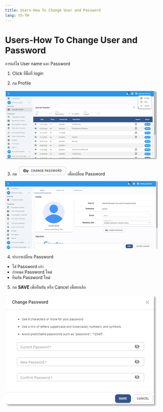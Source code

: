```yaml
---
title: Users-How To Change User and Password
lang: th-TH
---
```


# Users-How To Change User and Password

การแก้ไข User name และ Password

1. Click ที่ชื่อที่ login

2. กด Profile

![alt text](image-6.png)

3. กด <img src="./image-7.png" style="display: inline-block;" /> เพื่อเปลี่ยน Password

![alt text](image-8.png)

4. ทำการเปลี่ยน Password

- ใส่ Password เก่า
- กำหนด Password ใหม่
- ยืนยัน Password ใหม่

5. กด **<span class="btn">SAVE</span>** เพื่อยืนยัน หรือ Cancel เพื่อยกเลิก

<p align="center">
    <img src="./image-9.png"  />
</p>
